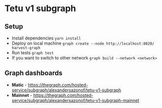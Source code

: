 # Tetu v1 subgraph

## Setup

- Install dependencies `yarn install`
- Deploy on local machine `graph create --node http://localhost:8020/ harvest-graph`
- Run tests `graph test`
- If you want to switch to other network `graph build --network <network>`


## Graph dashboards

- **Matic** - https://thegraph.com/hosted-service/subgraph/alexandersazonof/tetu-v1-subgraph
- **Mainnet** - https://thegraph.com/hosted-service/subgraph/alexandersazonof/tetu-v1-subgraph-mainnet